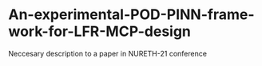 # An-experimental-POD-PINN-frame-work-for-LFR-MCP-design
Neccesary description to a paper in NURETH-21 conference
